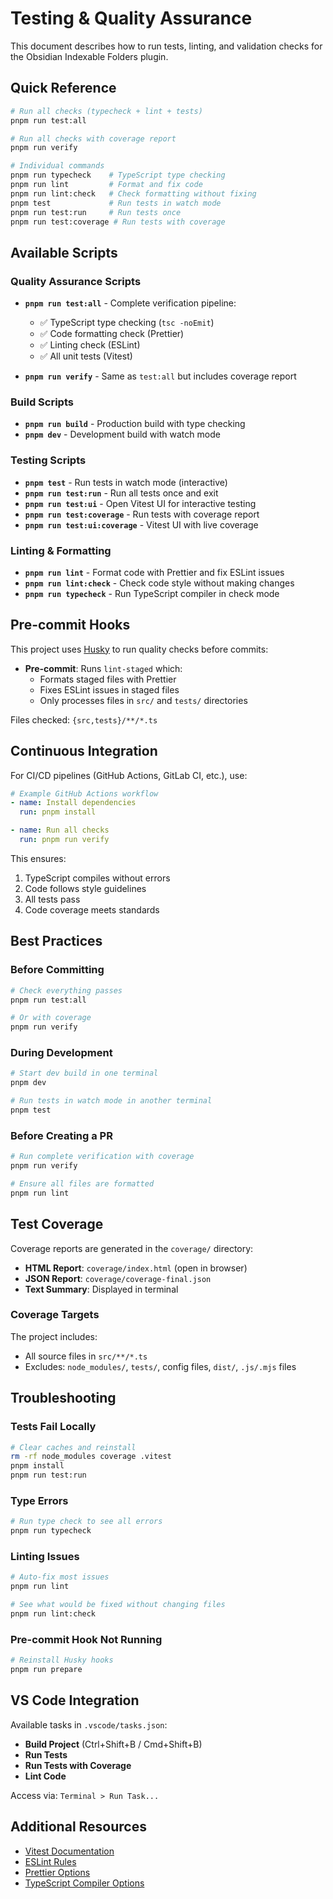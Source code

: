 # Testing & Quality Assurance

This document describes how to run tests, linting, and validation checks for the Obsidian Indexable Folders plugin.

## Quick Reference

```bash
# Run all checks (typecheck + lint + tests)
pnpm run test:all

# Run all checks with coverage report
pnpm run verify

# Individual commands
pnpm run typecheck    # TypeScript type checking
pnpm run lint         # Format and fix code
pnpm run lint:check   # Check formatting without fixing
pnpm test             # Run tests in watch mode
pnpm run test:run     # Run tests once
pnpm run test:coverage # Run tests with coverage
```

## Available Scripts

### Quality Assurance Scripts

- **`pnpm run test:all`** - Complete verification pipeline:
  - ✅ TypeScript type checking (`tsc -noEmit`)
  - ✅ Code formatting check (Prettier)
  - ✅ Linting check (ESLint)
  - ✅ All unit tests (Vitest)
  
- **`pnpm run verify`** - Same as `test:all` but includes coverage report

### Build Scripts

- **`pnpm run build`** - Production build with type checking
- **`pnpm dev`** - Development build with watch mode

### Testing Scripts

- **`pnpm test`** - Run tests in watch mode (interactive)
- **`pnpm run test:run`** - Run all tests once and exit
- **`pnpm run test:ui`** - Open Vitest UI for interactive testing
- **`pnpm run test:coverage`** - Run tests with coverage report
- **`pnpm run test:ui:coverage`** - Vitest UI with live coverage

### Linting & Formatting

- **`pnpm run lint`** - Format code with Prettier and fix ESLint issues
- **`pnpm run lint:check`** - Check code style without making changes
- **`pnpm run typecheck`** - Run TypeScript compiler in check mode

## Pre-commit Hooks

This project uses [Husky](https://typicode.github.io/husky/) to run quality checks before commits:

- **Pre-commit**: Runs `lint-staged` which:
  - Formats staged files with Prettier
  - Fixes ESLint issues in staged files
  - Only processes files in `src/` and `tests/` directories

Files checked: `{src,tests}/**/*.ts`

## Continuous Integration

For CI/CD pipelines (GitHub Actions, GitLab CI, etc.), use:

```yaml
# Example GitHub Actions workflow
- name: Install dependencies
  run: pnpm install

- name: Run all checks
  run: pnpm run verify
```

This ensures:
1. TypeScript compiles without errors
2. Code follows style guidelines
3. All tests pass
4. Code coverage meets standards

## Best Practices

### Before Committing

```bash
# Check everything passes
pnpm run test:all

# Or with coverage
pnpm run verify
```

### During Development

```bash
# Start dev build in one terminal
pnpm dev

# Run tests in watch mode in another terminal
pnpm test
```

### Before Creating a PR

```bash
# Run complete verification with coverage
pnpm run verify

# Ensure all files are formatted
pnpm run lint
```

## Test Coverage

Coverage reports are generated in the `coverage/` directory:

- **HTML Report**: `coverage/index.html` (open in browser)
- **JSON Report**: `coverage/coverage-final.json`
- **Text Summary**: Displayed in terminal

### Coverage Targets

The project includes:
- All source files in `src/**/*.ts`
- Excludes: `node_modules/`, `tests/`, config files, `dist/`, `.js/.mjs` files

## Troubleshooting

### Tests Fail Locally

```bash
# Clear caches and reinstall
rm -rf node_modules coverage .vitest
pnpm install
pnpm run test:run
```

### Type Errors

```bash
# Run type check to see all errors
pnpm run typecheck
```

### Linting Issues

```bash
# Auto-fix most issues
pnpm run lint

# See what would be fixed without changing files
pnpm run lint:check
```

### Pre-commit Hook Not Running

```bash
# Reinstall Husky hooks
pnpm run prepare
```

## VS Code Integration

Available tasks in `.vscode/tasks.json`:

- **Build Project** (Ctrl+Shift+B / Cmd+Shift+B)
- **Run Tests**
- **Run Tests with Coverage**
- **Lint Code**

Access via: `Terminal > Run Task...`

## Additional Resources

- [Vitest Documentation](https://vitest.dev/)
- [ESLint Rules](https://eslint.org/docs/rules/)
- [Prettier Options](https://prettier.io/docs/en/options.html)
- [TypeScript Compiler Options](https://www.typescriptlang.org/tsconfig)
